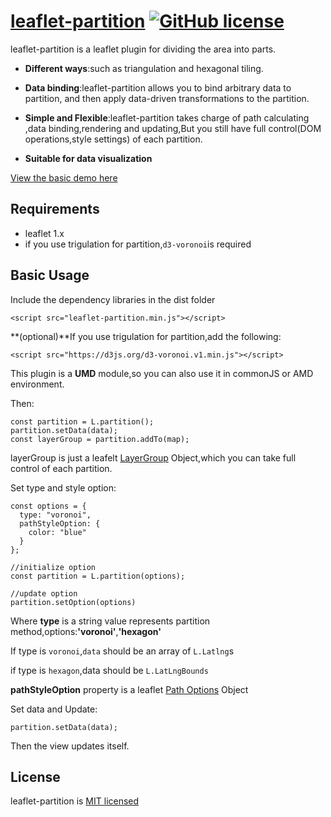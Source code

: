 # [leaflet-partition](https://github.com/locknono/leaflet-partition)  [![GitHub license](https://camo.githubusercontent.com/890acbdcb87868b382af9a4b1fac507b9659d9bf/68747470733a2f2f696d672e736869656c64732e696f2f62616467652f6c6963656e73652d4d49542d626c75652e737667)](https://github.com/locknono/leaflet-partition/blob/master/LICENSE)

leaflet-partition is a leaflet plugin for dividing the area into parts.

- **Different ways**:such as triangulation and hexagonal tiling.
- **Data binding**:leaflet-partition allows you to bind arbitrary data to partition, and then apply data-driven transformations to the partition. 
- **Simple and Flexible**:leaflet-partition takes charge of path calculating ,data binding,rendering and updating,But you still have full control(DOM operations,style settings) of each partition.

- **Suitable for data visualization**



[View the basic demo here](https://locknono.github.io/leaflet-partition/)

## Requirements

- leaflet 1.x
- if you use trigulation for partition,`d3-voronoi`is required



## Basic Usage

Include the dependency libraries in the dist folder

`<script src="leaflet-partition.min.js"></script>`

**(optional)**If you use trigulation for partition,add the following:

`<script src="https://d3js.org/d3-voronoi.v1.min.js"></script>`

This plugin is a **UMD**  module,so you can also use it in commonJS or AMD environment. 



 Then:

```
const partition = L.partition();
partition.setData(data);
const layerGroup = partition.addTo(map);
```

layerGroup is just a leafelt [LayerGroup](https://leafletjs.com/reference-1.4.0.html#layergroup) Object,which you can take full control of each partition.



Set type and style option:

```
const options = {
  type: "voronoi",
  pathStyleOption: {
    color: "blue"
  }
};

//initialize option
const partition = L.partition(options);

//update option
partition.setOption(options)
```

Where **type** is a string value represents partition method,options:**'voronoi'**,**'hexagon'**

If type is `voronoi`,`data` should be an array of `L.Latlng`s

if type is `hexagon`,data should be `L.LatLngBounds`

**pathStyleOption** property is a leaflet [Path Options](https://leafletjs.com/reference-1.4.0.html#path) Object





Set data and Update:

```
partition.setData(data);
```

Then the view updates itself.







## License

leaflet-partition is [MIT licensed](https://github.com/locknono/leaflet-partition/blob/master/LICENSE)









